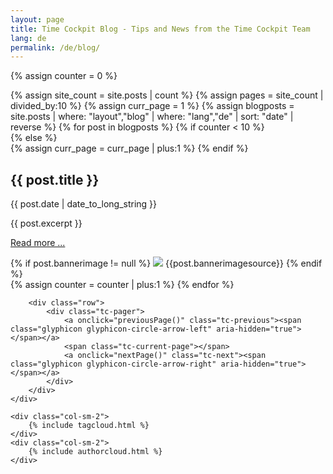 ```yaml
---
layout: page
title: Time Cockpit Blog - Tips and News from the Time Cockpit Team
lang: de
permalink: /de/blog/
---
```

{% assign counter = 0 %}
<div class="row">
	<div class="col-sm-10">
		<div class="tc-blogoverview">
			{% assign site_count = site.posts | count %}
			{% assign pages = site_count | divided_by:10 %}
			{% assign curr_page = 1 %}
			{% assign blogposts = site.posts | where: "layout","blog" | where: "lang","de" | sort: "date" | reverse %}
			{% for post in blogposts %}
				{% if counter < 10 %}
					<div class="row tc-blogteaser">
				{% else %}
					<div class="row tc-blogteaser hidden">
					{% assign curr_page = curr_page | plus:1 %}
				{% endif %}
					<div class="col-sm-12"><h2>{{ post.title }}</h2></div>
					<div class="col-sm-8">
						<p>{{ post.date | date_to_long_string }}</p>
						<p>{{ post.excerpt }}</p>
						<p><a href="{{ post.url | prepend: site.baseurl }}">Read more ...</a></p>
					</div>
					<div class="col-sm-4">
					{% if post.bannerimage != null %}
						<img src="{{ post.bannerimage | prepend: site.baseurl }}" />
						<span class="tc-image-footer">{{post.bannerimagesource}}</span>
					{% endif %}
					</div>
				</div>
				{% assign counter = counter | plus:1 %}
			{% endfor %}
		</div>

		<div class="row">
			<div class="tc-pager">
				<a onclick="previousPage()" class="tc-previous"><span class="glyphicon glyphicon-circle-arrow-left" aria-hidden="true"></span></a>
				<span class="tc-current-page"></span>
				<a onclick="nextPage()" class="tc-next"><span class="glyphicon glyphicon-circle-arrow-right" aria-hidden="true"></span></a>
			</div>
		</div>
	</div>

	<div class="col-sm-2">
		{% include tagcloud.html %}
	</div>
	<div class="col-sm-2">
		{% include authorcloud.html %}
	</div>
</div>